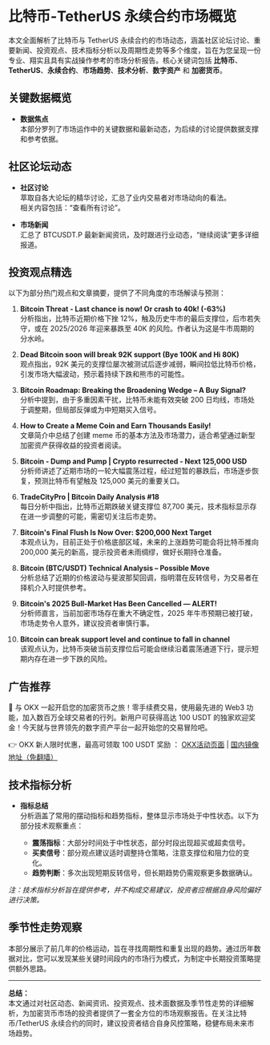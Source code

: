 # 比特币-TetherUS 永续合约市场概览

本文全面解析了比特币与 TetherUS 永续合约的市场动态，涵盖社区论坛讨论、重要新闻、投资观点、技术指标分析以及周期性走势等多个维度，旨在为您呈现一份专业、翔实且具有实战操作参考的市场分析报告。核心关键词包括 **比特币**、**TetherUS**、**永续合约**、**市场趋势**、**技术分析**、**数字资产** 和 **加密货币**。

## 关键数据概览

- **数据焦点**  
  本部分罗列了市场运作中的关键数据和最新动态，为后续的讨论提供数据支撑和参考依据。

## 社区论坛动态

- **社区讨论**  
  萃取自各大论坛的精华讨论，汇总了业内交易者对市场动向的看法。  
  相关内容包括：“查看所有讨论”。

- **市场新闻**  
  汇总了 BTCUSDT.P 最新新闻资讯，及时跟进行业动态，“继续阅读”更多详细报道。

## 投资观点精选

以下为部分热门观点和文章摘要，提供了不同角度的市场解读与预测：

1. **Bitcoin Threat - Last chance is now! Or crash to 40k! (-63%)**  
   分析指出，比特币近期价格下挫 12%，触及历史牛市的最后支撑位，后市若失守，或在 2025/2026 年迎来暴跌至 40K 的风险。作者认为这是牛市周期的分水岭。

2. **Dead Bitcoin soon will break 92K support (Bye 100K and Hi 80K)**  
   观点指出，92K 美元的支撑位屡次被测试后逐步减弱，瞬间拉低比特币价格，引发市场大幅波动，预示着持续下跌和熊市的可能性。

3. **Bitcoin Roadmap: Breaking the Broadening Wedge – A Buy Signal?**  
   分析中提到，由于多重因素干扰，比特币未能有效突破 200 日均线，市场处于调整期，但局部反弹或为中短期买入信号。

4. **How to Create a Meme Coin and Earn Thousands Easily!**  
   文章简介中总结了创建 meme 币的基本方法及市场潜力，适合希望通过新型加密资产获得收益的投资者阅读。

5. **Bitcoin - Dump and Pump | Crypto resurrected - Next 125,000 USD**  
   分析师讲述了近期市场的一轮大幅震荡过程，经过短暂的暴跌后，市场逐步恢复，预测比特币有望触及 125,000 美元的重要关口。

6. **TradeCityPro | Bitcoin Daily Analysis #18**  
   每日分析中指出，比特币近期跌破关键支撑位 87,700 美元，技术指标显示存在进一步调整的可能，需密切关注后市走势。

7. **Bitcoin's Final Flush Is Now Over: $200,000 Next Target**  
   本观点认为，目前正处于价格底部区域，未来的上涨趋势可能会将比特币推向 200,000 美元的新高，提示投资者未雨绸缪，做好长期持仓准备。

8. **Bitcoin (BTC/USDT) Technical Analysis – Possible Move**  
   分析总结了近期的价格波动与斐波那契回调，指明潜在反转信号，为交易者在择机介入时提供参考。

9. **Bitcoin's 2025 Bull-Market Has Been Cancelled — ALERT!**  
   分析师直言，当前加密市场存在重大不确定性，2025 年牛市预期已被打破，市场走势令人意外，建议投资者审慎行事。

10. **Bitcoin can break support level and continue to fall in channel**  
    该观点认为，比特币突破当前支撑位后可能会继续沿着震荡通道下行，提示短期内存在进一步下跌的风险。

## 广告推荐

🚀 与 OKX 一起开启您的加密货币之旅！零手续费交易，使用最先进的 Web3 功能，加入数百万全球交易者的行列。新用户可获得高达 100 USDT 的独家欢迎奖金！今天就与世界领先的数字资产平台一起开始您的交易冒险吧。

👉 OKX 新人限时优惠，最高可领取 100 USDT 奖励 ： [OKX活动页面](https://bit.ly/OKXe) | [国内镜像地址（免翻墙）](https://bit.ly/okX)

## 技术指标分析

- **指标总结**  
  分析涵盖了常用的摆动指标和趋势指标，整体显示市场处于中性状态。以下为部分技术观察重点：
  
  - **震荡指标**：大部分时间处于中性状态，部分时段出现超买或超卖信号。
  - **买卖信号**：部分观点建议适时调整持仓策略，注意支撑位和阻力位的变化。
  - **趋势判断**：多次出现短期反转信号，但长期趋势仍需观察更多数据确认。

*注：技术指标分析旨在提供参考，并不构成交易建议，投资者应根据自身风险偏好进行决策。*

## 季节性走势观察

本部分展示了前几年的价格运动，旨在寻找周期性和重复出现的趋势。通过历年数据对比，您可以发现某些关键时间段内的市场行为模式，为制定中长期投资策略提供额外思路。

---

**总结：**  
本文通过对社区动态、新闻资讯、投资观点、技术面数据及季节性走势的详细解析，为加密货币市场的投资者提供了一套全方位的市场观察报告。在关注比特币/TetherUS 永续合约的同时，建议投资者结合自身风控策略，稳健布局未来市场趋势。